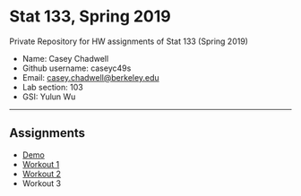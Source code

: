 # Stat 133, Spring 2019

Private Repository for HW assignments of Stat 133 (Spring 2019)

- Name: Casey Chadwell
- Github username: caseyc49s
- Email: casey.chadwell@berkeley.edu
- Lab section: 103
- GSI: Yulun Wu

-----

## Assignments

- [Demo](demo)
- [Workout 1](workout01)
- [Workout 2](workout02)
- Workout 3



